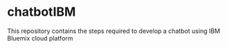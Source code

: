 # chatbotIBM
This repository contains the steps required to develop a chatbot using IBM Bluemix cloud platform
